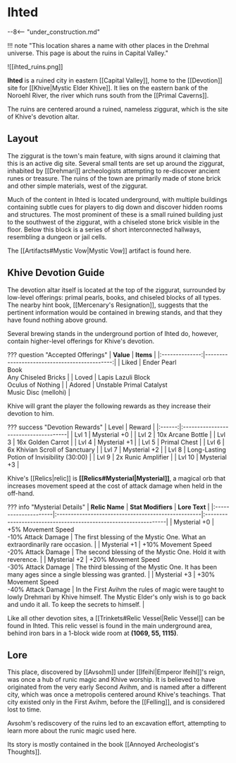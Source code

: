 # Ihted

--8<-- "under_construction.md"

!!! note "This location shares a name with other places in the Drehmal universe. This page is about the ruins in Capital Valley."

![[ihted_ruins.png]]

**Ihted** is a ruined city in eastern [[Capital Valley]], home to the [[Devotion]] site for [[Khive|Mystic Elder Khive]]. It lies on the eastern bank of the Noroehl River, the river which runs south from the [[Primal Caverns]].

The ruins are centered around a ruined, nameless ziggurat, which is the site of Khive's devotion altar. 

## Layout

The ziggurat is the town's main feature, with signs around it claiming that this is an active dig site. Several small tents are set up around the ziggurat, inhabited by [[Drehmari]] archeologists attempting to re-discover ancient runes or treasure. The ruins of the town are primarily made of stone brick and other simple materials, west of the ziggurat.

Much of the content in Ihted is located underground, with multiple buildings containing subtle cues for players to dig down and discover hidden rooms and structures. The most prominent of these is a small ruined building just to the southwest of the ziggurat, with a chiseled stone brick visible in the floor. Below this block is a series of short interconnected hallways, resembling a dungeon or jail cells. 

The [[Artifacts#Mystic Vow|Mystic Vow]] artifact is found here.

## Khive Devotion Guide

The devotion altar itself is located at the top of the ziggurat, surrounded by low-level offerings: primal pearls, books, and chiseled blocks of all types. The nearby hint book, [[Mercenary's Resignation]], suggests that the pertinent information would be contained in brewing stands, and that they have found nothing above ground.

Several brewing stands in the underground portion of Ihted do, however, contain higher-level offerings for Khive's devotion.

??? question "Accepted Offerings"
    | **Value**      | **Items**                                  |
    |:--------------:|---------------------------------------------:|
    | Liked          | Ender Pearl <br>Book <br>Any Chiseled Bricks     |
    | Loved          | Lapis Lazuli Block <br>Oculus of Nothing         |
    | Adored         | Unstable Primal Catalyst <br>Music Disc (mellohi) |

Khive will grant the player the following rewards as they increase their devotion to him.

??? success "Devotion Rewards"
    | Level  | Reward                               |
    |:------:|:-------------------------------------|
    | Lvl 1  | Mysterial +0                         |
    | Lvl 2  | 10x Arcane Bottle                    |
    | Lvl 3  | 16x Golden Carrot                    |
    | Lvl 4  | Mysterial +1                         |
    | Lvl 5  | Primal Chest                         |
    | Lvl 6  | 6x Khivian Scroll of Sanctuary       |
    | Lvl 7  | Mysterial +2                         |
    | Lvl 8  | Long-Lasting Potion of Invisibility (30:00)    |
    | Lvl 9  | 2x Runic Amplifier                   |
    | Lvl 10 | Mysterial +3                         |

Khive's [[Relics|relic]] is **[[Relics#Mysterial|Mysterial]]**, a magical orb that increases movement speed at the cost of attack damage when held in the off-hand.

??? info "Mysterial Details"
    | **Relic Name**       | **Stat Modifiers**                                 | **Lore Text**                                                   |
    |:---------------------|:---------------------------------------------------|:----------------------------------------------------------------|
    | Mysterial +0         | +5% Movement Speed <br>-10% Attack Damage          | The first blessing of the Mystic One. What an extraordinarily rare occasion. |
    | Mysterial +1         | +10% Movement Speed  <br>-20% Attack Damage        | The second blessing of the Mystic One. Hold it with reverence. |
    | Mysterial +2         | +20% Movement Speed <br>-30% Attack Damage         | The third blessing of the Mystic One. It has been many ages since a single blessing was granted. |
    | Mysterial +3         | +30% Movement Speed <br>-40% Attack Damage         | In the First Avihm the rules of magic were taught to lowly Drehmari by Khive himself. The Mystic Elder's only wish is to go back and undo it all. To keep the secrets to himself. |

Like all other devotion sites, a [[Trinkets#Relic Vessel|Relic Vessel]] can be found in Ihted. This relic vessel is found in the main underground area, behind iron bars in a 1-block wide room at **(1069, 55, 1115)**.

## Lore

This place, discovered by [[Avsohm]] under [[Ifeihl|Emperor Ifeihl]]'s reign, was once a hub of runic magic and Khive worship. It is believed to have originated from the very early Second Avihm, and is named after a different city, which was once a metropolis centered around Khive's teachings. That city existed only in the First Avihm, before the [[Felling]], and is considered lost to time.

Avsohm's rediscovery of the ruins led to an excavation effort, attempting to learn more about the runic magic used here.

Its story is mostly contained in the book [[Annoyed Archeologist's Thoughts]].
